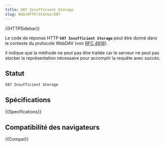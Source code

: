 ```yaml
---
title: 507 Insufficient Storage
slug: Web/HTTP/Status/507
---
```


{{HTTPSidebar}}

Le code de réponse HTTP **`507 Insufficient Storage`** peut être donné dans le contexte du protocole WebDAV (voir [RFC 4918](https://tools.ietf.org/html/rfc4918)).

Il indique que la méthode ne peut pas être traitée car le serveur ne peut pas stocker la représentation nécessaire pour accomplir la requête avec succès.

## Statut

```
507 Insufficient Storage
```

## Spécifications

{{Specifications}}

## Compatibilité des navigateurs

{{Compat}}
